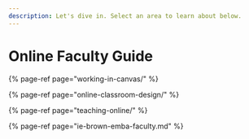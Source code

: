 ```yaml
---
description: Let's dive in. Select an area to learn about below.
---
```


# Online Faculty Guide

{% page-ref page="working-in-canvas/" %}

{% page-ref page="online-classroom-design/" %}

{% page-ref page="teaching-online/" %}

{% page-ref page="ie-brown-emba-faculty.md" %}



